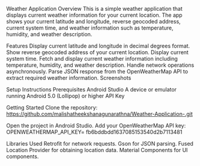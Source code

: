Weather Application Overview
This is a simple weather application that displays current weather information for your current location. The app shows your current latitude and longitude, reverse geocoded address, current system time, and weather information such as temperature, humidity, and weather description.

Features 
Display current latitude and longitude in decimal degrees format. 
Show reverse geocoded address of your current location. Display current system time. 
Fetch and display current weather information including temperature, humidity, and weather description.
Handle network operations asynchronously. Parse JSON response from the OpenWeatherMap API to extract required weather information. Screenshots

Setup Instructions 
Prerequisites 
Android Studio A device or emulator running Android 5.0 (Lollipop) or higher API Key

Getting Started Clone the repository:
https://github.com/malishatheekshanagunarathna/Weather-Application-.git


Open the project in Android Studio. Add your OpenWeatherMap API key: OPENWEATHERMAP_API_KEY= fb6bddbdd1637085153540d2b7113481

Libraries Used Retrofit for network requests. Gson for JSON parsing. Fused Location Provider for obtaining location data. Material Components for UI components.
